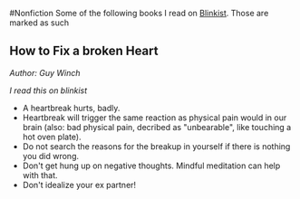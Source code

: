 #Nonfiction
Some of the following books I read on [Blinkist](https://www.blinkist.com/).
Those are marked as such

## How to Fix a broken Heart

_Author: Guy Winch_

_I read this on blinkist_

* A heartbreak hurts, badly.
* Heartbreak will trigger the same reaction as physical pain would in our
  brain (also: bad physical pain, decribed as "unbearable", like touching a hot
oven plate).
* Do not search the reasons for the breakup in yourself if there is nothing you
  did wrong.
* Don't get hung up on negative thoughts. Mindful meditation can help with that.
* Don't idealize your ex partner!
